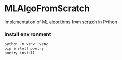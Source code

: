 # MLAlgoFromScratch
Implementation of ML algorithms from scratch in Python

### Install environment 
```python 
python -m venv .venv
pip install poetry 
poetry install
```